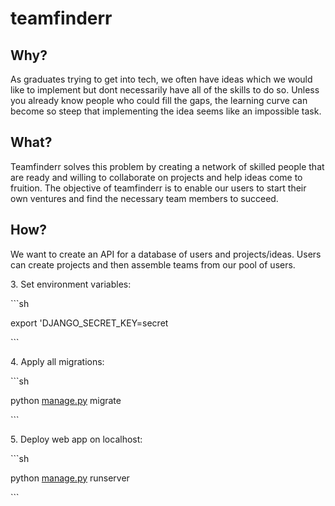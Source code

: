 # teamfinderr

Why?
----

As graduates trying to get into tech, we often have ideas which we would like to implement but dont necessarily have all of the skills to do so. Unless you already know people who could fill the gaps, the learning curve can become so steep that implementing the idea seems like an impossible task.

  

What?
-----

Teamfinderr solves this problem by creating a network of skilled people that are ready and willing to collaborate on projects and help ideas come to fruition. The objective of teamfinderr is to enable our users to start their own ventures and find the necessary team members to succeed.

  

How?
----

We want to create an API for a database of users and projects/ideas. Users can create projects and then assemble teams from our pool of users.

3\. Set environment variables:

\`\`\`sh

export 'DJANGO\_SECRET\_KEY=secret

\`\`\`

4\. Apply all migrations:

\`\`\`sh

python [manage.py](http://manage.py) migrate

\`\`\`

5\. Deploy web app on localhost:

\`\`\`sh

python [manage.py](http://manage.py) runserver

\`\`\`
